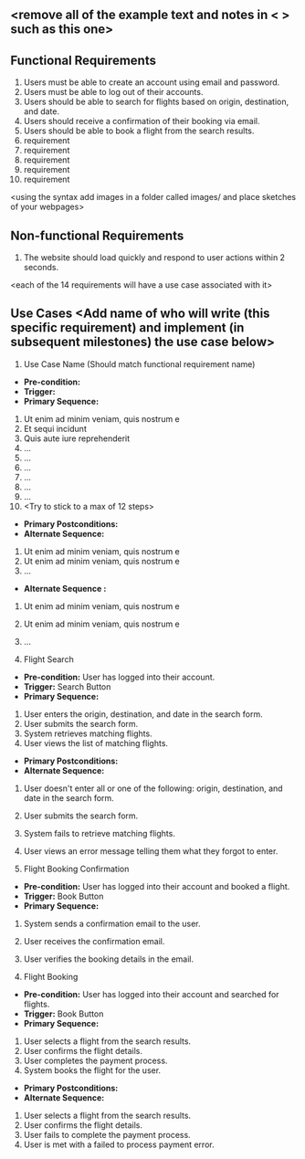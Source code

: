 ## <remove all of the example text and notes in < > such as this one>

## Functional Requirements
1. Users must be able to create an account using email and password.
2. Users must be able to log out of their accounts.
3. Users should be able to search for flights based on origin, destination, and date.
4. Users should receive a confirmation of their booking via email.
5. Users should be able to book a flight from the search results.
6. requirement
7. requirement
8. requirement
9. requirement
10. requirement

<using the syntax [](images/ui1.png) add images in a folder called images/ and place sketches of your webpages>

## Non-functional Requirements
1. The website should load quickly and respond to user actions within 2 seconds.

<each of the 14 requirements will have a use case associated with it>
## Use Cases <Add name of who will write (this specific requirement) and implement (in subsequent milestones) the use case below>
1. Use Case Name (Should match functional requirement name)
- **Pre-condition:** <can be a list or short description>
- **Trigger:** <can be a list or short description>
- **Primary Sequence:**
1. Ut enim ad minim veniam, quis nostrum e
2. Et sequi incidunt
3. Quis aute iure reprehenderit
4. ...
5. ...
6. ...
7. ...
8. ...
9. ...
10. <Try to stick to a max of 12 steps>
- **Primary Postconditions:** <can be a list or short description>
- **Alternate Sequence:** <you can have more than one alternate sequence to
describe multiple issues that may arise and their outcomes>
1. Ut enim ad minim veniam, quis nostrum e
2. Ut enim ad minim veniam, quis nostrum e
3. ...
- **Alternate Sequence <optional>:** <you can have more than one alternate sequence to describe multiple issues that may arise>

1. Ut enim ad minim veniam, quis nostrum e
2. Ut enim ad minim veniam, quis nostrum e
3. ...

3. Flight Search
- **Pre-condition:** User has logged into their account.
- **Trigger:** Search Button
- **Primary Sequence:**
1. User enters the origin, destination, and date in the search form.
2. User submits the search form.
3. System retrieves matching flights.
4. User views the list of matching flights.
- **Primary Postconditions:** <can be a list or short description>
- **Alternate Sequence:** <you can have more than one alternate sequence to
describe multiple issues that may arise and their outcomes>
1. User doesn't enter all or one of the following: origin, destination, and date in the search form.
2. User submits the search form.
3. System fails to retrieve matching flights.
4. User views an error message telling them what they forgot to enter.

4. Flight Booking Confirmation
- **Pre-condition:** User has logged into their account and booked a flight.
- **Trigger:** Book Button
- **Primary Sequence:**
1. System sends a confirmation email to the user.
2. User receives the confirmation email.
3. User verifies the booking details in the email.

3. Flight Booking
- **Pre-condition:** User has logged into their account and searched for flights.
- **Trigger:** Book Button
- **Primary Sequence:**
1. User selects a flight from the search results.
2. User confirms the flight details.
3. User completes the payment process.
4. System books the flight for the user.
- **Primary Postconditions:** <can be a list or short description>
- **Alternate Sequence:** <you can have more than one alternate sequence to
describe multiple issues that may arise and their outcomes>
1. User selects a flight from the search results.
2. User confirms the flight details.
3. User fails to complete the payment process.
4. User is met with a failed to process payment error.
